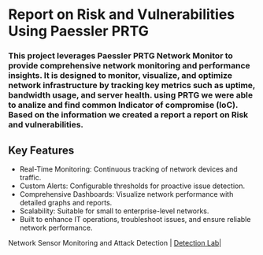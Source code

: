 # Report on Risk and Vulnerabilities Using Paessler PRTG
### This project leverages Paessler PRTG Network Monitor to provide comprehensive network monitoring and performance insights. It is designed to monitor, visualize, and optimize network infrastructure by tracking key metrics such as uptime, bandwidth usage, and server health. using PRTG we were able to analize and find common Indicator of compromise (IoC). Based on the information we created a report a report on Risk and vulnerabilities.  

## Key Features
- Real-Time Monitoring: Continuous tracking of network devices and traffic.
- Custom Alerts: Configurable thresholds for proactive issue detection.
- Comprehensive Dashboards: Visualize network performance with detailed graphs and reports.
- Scalability: Suitable for small to enterprise-level networks.
- Built to enhance IT operations, troubleshoot issues, and ensure reliable network performance.




Network Sensor Monitoring and Attack Detection | <a href="(https://github.com/rafiislam77/Risk-and-Vulnerabilities/blob/main/Cat%20Scan%20II%20Big%20Dog.pdf)">Detection Lab</a>|
